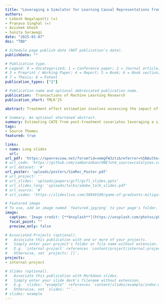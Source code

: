 ```yaml
---
title: "Leveraging a Simulator for Learning Causal Representations from Post-Treatment Covariates for CATE"
authors:
- Lokesh Nagalapatti (=)
- Pranava Singhal (=)
- Avishek Ghosh
- Sunita Sarawagi
date: "2025-01-07"
doi: "TBD"

# Schedule page publish date (NOT publication's date).
publishDate: ""

# Publication type.
# Legend: 0 = Uncategorized; 1 = Conference paper; 2 = Journal article;
# 3 = Preprint / Working Paper; 4 = Report; 5 = Book; 6 = Book section;
# 7 = Thesis; 8 = Patent
publication_types: ["2"]

# Publication name and optional abbreviated publication name.
publication:  Transactions of Machine Learning Research
publication_short: TMLR'25

abstract: Treatment effect estimation involves assessing the impact of different treatments on individual outcomes. Current methods estimate Conditional Average Treatment Effect (CATE) using observational datasets where covariates are collected before treatment assignment and outcomes are observed afterward, under assumptions like positivity and unconfoundedness. In this paper, we address a scenario where both covariates and outcomes are gathered after treatment. We show that post-treatment covariates render CATE unidentifiable, and recovering CATE requires learning treatment-independent causal representations. Prior work shows that such representations can be learned through contrastive learning if counterfactual supervision is available in observational data. However, since counterfactuals are rare, other works have explored using simulators that offer synthetic counterfactual supervision. Our goal in this paper is to systematically analyze the role of simulators in estimating CATE. We analyze the CATE error of several baselines and highlight their limitations. We then establish a generalization bound that characterizes the CATE error from jointly training on real and simulated distributions, as a function of the real-simulator mismatch. Finally, we introduce SimPONet, a novel method whose loss function is inspired from our generalization bound. We further show how SimPONet adjusts the simulator’s influence on the learning objective based on the simulator’s relevance to the CATE task. We experiment with various DGPs, by systematically varying the real-simulator distribution gap to evaluate SimPONet’s efficacy against state-of-the-art CATE baselines.

# Summary. An optional shortened abstract.
summary: Estimating CATE from post-treatment covariates leveraging a simulator that generates synthetic counterfactuals.
tags:
- Source Themes
featured: true

links:
- name: Long slides
  url: 
url_pdf: 'https://openreview.net/forum?id=vmmgFW3ztz&referrer=%5BAuthor%20Console%5D(%2Fgroup%3Fid%3DTMLR%2FAuthors%23your-submissions)'
# url_code: 'https://github.com/sambaranban/ONE?utm_source=catalyzex.com'
# url_dataset: '#'
url_poster: 'uploads/posters/SimRec_Poster.pdf'
# url_project: ''
# url_slides: 'uploads/papers/gcfl/gcfl_slides.pptx'
# url_slides_long: 'uploads/talks/adobe_talk_slides.pdf'
# url_source: '#'
# url_video: 'https://slideslive.com/38949109/game-of-gradients-mitigating-irrelevant-clients-in-federated-learning'

# Featured image
# To use, add an image named `featured.jpg/png` to your page's folder. 
image:
  caption: 'Image credit: [**Unsplash**](https://unsplash.com/photos/pLCdAaMFLTE)'
  focal_point: ""
  preview_only: false

# Associated Projects (optional).
#   Associate this publication with one or more of your projects.
#   Simply enter your project's folder or file name without extension.
#   E.g. `internal-project` references `content/project/internal-project/index.md`.
#   Otherwise, set `projects: []`.
projects:
- internal-project

# Slides (optional).
#   Associate this publication with Markdown slides.
#   Simply enter your slide deck's filename without extension.
#   E.g. `slides: "example"` references `content/slides/example/index.md`.
#   Otherwise, set `slides: ""`.
# slides: example
---
```

<!-- 
{{% callout note %}}
Click the *Cite* button above to demo the feature to enable visitors to import publication metadata into their reference management software.
{{% /callout %}}

{{% callout note %}}
Create your slides in Markdown - click the *Slides* button to check out the example.
{{% /callout %}}

Supplementary notes can be added here, including [code, math, and images](https://wowchemy.com/docs/writing-markdown-latex/). -->
